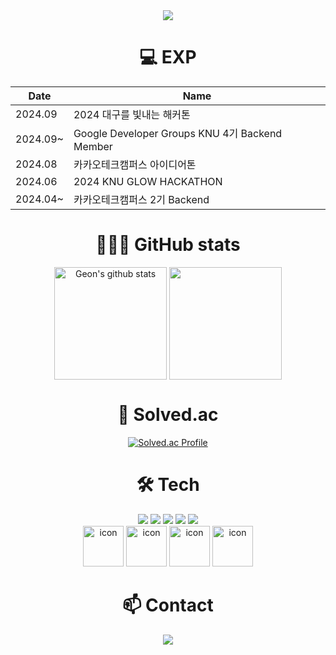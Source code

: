
<div align="center">
    

<img src="https://capsule-render.vercel.app/api?type=rounded&color=timeGradient&text=Welcome%20to%20Geon's%20GitHub%20👋&animation=twinkling&fontSize=40&fontAlignY=50&fontAlign=50&height=180" />

# 💻 EXP
| Date | Name |
|----|----|
| 2024.09 |2024 대구를 빛내는 해커톤|
| 2024.09~ |Google Developer Groups KNU 4기 Backend Member|
| 2024.08 |카카오테크캠퍼스 아이디어톤|
| 2024.06 |2024 KNU GLOW HACKATHON|
| 2024.04~ |카카오테크캠퍼스 2기 Backend|



# 👨🏻‍💻 GitHub stats

<div>
    <a href="https://github.com/gunGeongun"><img align="center" style="height:180px" src="https://github-readme-stats.vercel.app/api?username=gunGeongun&show_icons=true&include_all_commits=true&hide_border=true&bg_color=30,7F7FD5,86A8E7,91eae4&title_color=fff&text_color=fff" alt="Geon's github stats" /></a>
    <a href="https://github.com/gunGeongun"><img align="center" style="height:180px" src="https://github-readme-stats.vercel.app/api/top-langs/?username=gunGeongun&layout=compact&hide_border=true&bg_color=30,91eae4,86A8E7&title_color=fff&text_color=fff&hide=javascript,EJS,css,html" /></a> 
</div>




# 🏅 Solved.ac
[![Solved.ac Profile](http://mazassumnida.wtf/api/v2/generate_badge?boj=kk6696)](https://solved.ac/kk6696/)

# 🛠️ Tech

<img src="https://img.shields.io/badge/Java-007396?style=for-the-badge&logo=Java&logoColor=white"> 
<img src="https://img.shields.io/badge/Spring Boot-6DB33F?style=for-the-badge&logo=spring boot&logoColor=white"> 
<img src="https://img.shields.io/badge/mysql-4479A1?style=for-the-badge&logo=mysql&logoColor=white">
<img src="https://img.shields.io/badge/git-F05032?style=for-the-badge&logo=git&logoColor=white">
<img src="https://img.shields.io/badge/github-181717?style=for-the-badge&logo=github&logoColor=white">

<div>
    <img src="https://techstack-generator.vercel.app/java-icon.svg" alt="icon" width="65" height="65" />
    <img src="https://techstack-generator.vercel.app/mysql-icon.svg" alt="icon" width="65" height="65" />
    <img src="https://techstack-generator.vercel.app/github-icon.svg" alt="icon" width="65" height="65" />
    <img src="https://techstack-generator.vercel.app/aws-icon.svg" alt="icon" width="65" height="65" />
</div>



# 📫 Contact
<a href="https://velog.io/@geoooon/posts">
    <img src="https://img.shields.io/badge/Velog-1EBC8F?style=for-the-badge&logo=velog&logoColor=white" />
</a>
</div>
